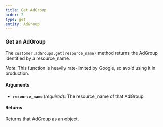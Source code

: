```yaml
---
title: Get AdGroup
order: 2
type: get
entity: AdGroup
---
```


### Get an AdGroup

The `customer.adGroups.get(resource_name)` method returns the AdGroup identified by a resource_name.

_Note_: This function is heavily rate-limited by Google, so avoid using it in production.

#### Arguments

- **`resource_name`** (_required_): The resource_name of that AdGroup

#### Returns

Returns that AdGroup as an object.
